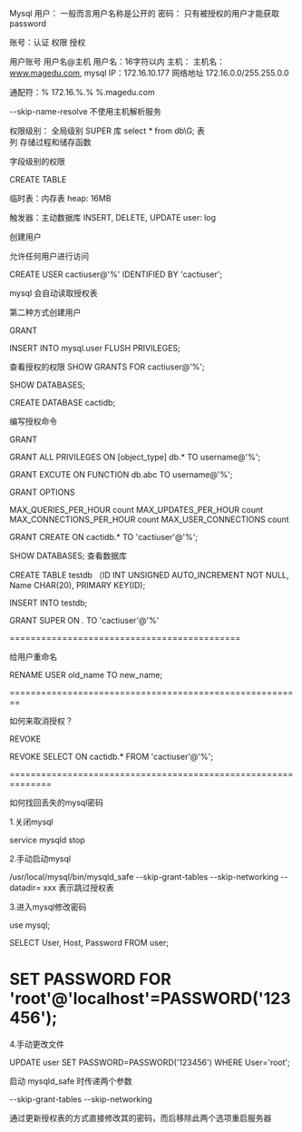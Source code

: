 
Mysql
用户：
一般而言用户名称是公开的
密码：
只有被授权的用户才能获取
password

账号：认证
权限
授权



用户账号
用户名@主机
用户名：16字符以内
主机：
主机名：www.magedu.com, mysql
IP：172.16.10.177
网络地址
172.16.0.0/255.255.0.0

通配符：%
172.16.%.%
%.magedu.com

--skip-name-resolve    不使用主机解析服务


权限级别：
全局级别   SUPER
库     select * from db\G;
表     
列
存储过程和储存函数

字段级别的权限


CREATE TABLE    

临时表：内存表
heap: 16MB

触发器：主动数据库
INSERT, DELETE, UPDATE
user:  log


创建用户


允许任何用户进行访问

CREATE USER cactiuser@'%' IDENTIFIED BY 'cactiuser';           

mysql 会自动读取授权表

第二种方式创建用户

GRANT

INSERT INTO mysql.user
FLUSH PRIVILEGES;

查看授权的权限
SHOW GRANTS FOR cactiuser@'%'; 


SHOW DATABASES;

CREATE DATABASE cactidb;


编写授权命令

GRANT 

GRANT ALL PRIVILEGES ON [object_type] db.* TO username@'%';

GRANT EXCUTE ON FUNCTION db.abc TO username@'%';

GRANT OPTIONS

MAX_QUERIES_PER_HOUR count
MAX_UPDATES_PER_HOUR count
MAX_CONNECTIONS_PER_HOUR count
MAX_USER_CONNECTIONS count


GRANT CREATE ON cactidb.* TO 'cactiuser'@'%';

SHOW DATABASES;       查看数据库

CREATE TABLE testdb （ID INT UNSIGNED AUTO_INCREMENT NOT NULL, Name CHAR(20), PRIMARY KEY(ID);

INSERT INTO testdb;

GRANT SUPER ON *.* TO 'cactiuser'@'%'

============================================


给用户重命名

RENAME USER old_name TO new_name;


========================================================


如何来取消授权？

REVOKE 


REVOKE SELECT ON cactidb.* FROM 'cactiuser'@'%';

==============================================================


如何找回丢失的mysql密码

1.关闭mysql

service mysqld stop

2.手动启动mysql

/usr/local/mysql/bin/mysqld_safe --skip-grant-tables  --skip-networking  --datadir= xxx  表示跳过授权表

3.进入mysql修改密码

use mysql;

SELECT User, Host, Password FROM user;

#   SET PASSWORD FOR 'root'@'localhost'=PASSWORD('123456');

4.手动更改文件

UPDATE user SET PASSWORD=PASSWORD('123456')   WHERE User='root';


启动 mysqld_safe 时传递两个参数

--skip-grant-tables
--skip-networking

通过更新授权表的方式直接修改其的密码，而后移除此两个选项重启服务器


